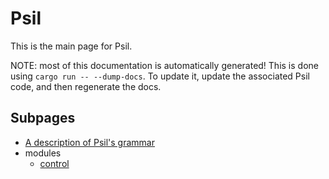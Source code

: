 # Psil
This is the main page for Psil.

NOTE: most of this documentation is automatically generated! This is done using `cargo run -- --dump-docs`. To update it, update the associated Psil code, and then regenerate the docs.

## Subpages
* [A description of Psil's grammar](grammar.md)
* modules
  * [control](modules/control.md)
